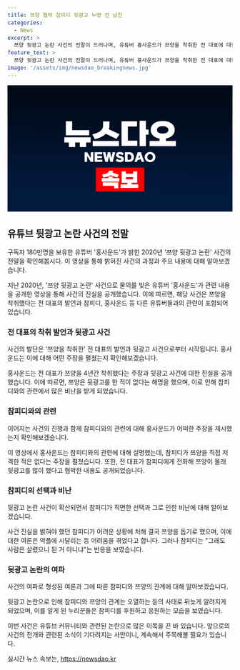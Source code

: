 ```yaml
---
title: 쯔양 협박 참피디 뒷광고 누명 전 남친
categories:
  - News
excerpt: >
  쯔양 뒷광고 논란 사건의 전말이 드러나며, 유튜버 홍사운드가 쯔양을 착취한 전 대표에 대한 진실을 공개했다. 이에 대해 쯔양과 참피디 사이에 벌어진 일화가 공개되었는데, 이로 인해 참피디가 억울한 모습을 나타내며 사람들의 관심을 끌고 있다. 뒷광고 논란을 통해 드러난 사건들로 이어진 참피디와 쯔양의 이야기가 유튜브 커뮤니티에서 큰 관심을 받고 있다.
feature_text: >
  쯔양 뒷광고 논란 사건의 전말이 드러나며, 유튜버 홍사운드가 쯔양을 착취한 전 대표에 대한 진실을 공개했다. 이에 대해 쯔양과 참피디 사이에 벌어진 일화가 공개되었는데, 이로 인해 참피디가 억울한 모습을 나타내며 사람들의 관심을 끌고 있다. 뒷광고 논란을 통해 드러난 사건들로 이어진 참피디와 쯔양의 이야기가 유튜브 커뮤니티에서 큰 관심을 받고 있다.
image: '/assets/img/newsdao_breakingnews.jpg'
---
```


<p><img src="/assets/img/newsdao_breakingnews.jpg" alt="cryptoinkorea 속보" /></p>

<h2 data-ke-size="size26">유튜브 뒷광고 논란 사건의 전말</h2>

<p>구독자 180만명을 보유한 유튜버 '홍사운드'가 밝힌 2020년 '쯔양 뒷광고 논란' 사건의 전말을 확인해봅시다. 이 영상을 통해 밝혀진 사건의 과정과 주요 내용에 대해 알아보겠습니다.</p>

<p data-ke-size="size16">지난 2020년, '쯔양 뒷광고 논란' 사건으로 물의를 빚은 유튜버 '홍사운드'가 관련 내용을 공개한 영상을 통해 사건의 진실을 공개했습니다. 이에 따르면, 해당 사건은 쯔양을 착취했다는 전 대표의 발언과 참피디, 홍사운드 등 다른 유튜버들과의 관련이 포함되어 있습니다.</p>

<h3 data-ke-size="size24">전 대표의 착취 발언과 뒷광고 사건</h3>

<p>사건의 발단은 '쯔양을 착취한' 전 대표의 발언과 뒷광고 사건으로부터 시작됩니다. 홍사운드는 이에 대해 어떤 주장을 펼쳤는지 확인해보겠습니다.</p>

<p data-ke-size="size16">홍사운드는 전 대표가 쯔양을 4년간 착취했다는 주장과 뒷광고 사건에 대한 진실을 공개했습니다. 이에 따르면, 쯔양은 뒷광고를 한 적이 없다는 해명을 했으며, 이로 인해 참피디와의 관련에서 많은 비난을 받게 되었습니다.</p>

<h3 data-ke-size="size24">참피디와의 관련</h3>

<p>이어지는 사건의 진행과 함께 참피디와의 관련에 대해 홍사운드가 어떠한 주장을 제시했는지 확인해보겠습니다.</p>

<p data-ke-size="size16">이 영상에서 홍사운드는 참피디와의 관련에 대해 설명했는데, 참피디가 쯔양을 직접 저격한 적은 없다는 주장을 펼쳤습니다. 또한, 전 대표가 참피디에게 전화해 쯔양이 몰래 뒷광고를 많이 했다고 협박한 내용도 공개되었습니다.</p>

<h3 data-ke-size="size24">참피디의 선택과 비난</h3>

<p>뒷광고 논란 사건이 확산되면서 참피디가 직면한 선택과 그로 인한 비난에 대해 알아보겠습니다.</p>

<p data-ke-size="size16">사건 진실을 밝혀야 했던 참피디가 어려운 상황에 처해 결국 쯔양을 돕기로 했으며, 이에 대한 여론은 악플에 시달리는 등 어려움을 겪었다고 합니다. 그러나 참피디는 "그래도 사람은 살렸으니 된 거 아니냐"는 반응을 보였습니다.</p>

<h3 data-ke-size="size24">뒷광고 논란의 여파</h3>

<p>사건의 여파로 형성된 여론과 그에 따른 참피디와 쯔양의 관계에 대해 알아보겠습니다.</p>

<p data-ke-size="size16">뒷광고 논란으로 인해 참피디와 쯔양의 관계는 오열하는 등의 사태로 뒤늦게 알려지게 되었으며, 이를 알게 된 누리꾼들은 참피디를 후원하고 응원하는 모습을 보였습니다.</p>

<p>이번 사건은 유튜브 커뮤니티와 관련된 논란으로 많은 이목을 끈 바 있습니다. 앞으로의 사건의 전개와 관련된 소식이 기다려지는 사안이니, 계속해서 주목해볼 필요가 있습니다.</p>
실시간 뉴스 속보는, <a href="https://newsdao.kr" rel="dofollow">https://newsdao.kr</a>


